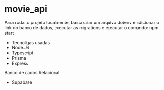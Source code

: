 # movie_api

Para rodar o projeto localmente, basta criar um arquivo dotenv e adicionar o link do banco de dados, executar as migrations e executar o comando: npm start

- Tecnoligas usadas
- Node.JS
- Typescript
- Prisma
- Express

Banco de dados Relacional
- Supabase
